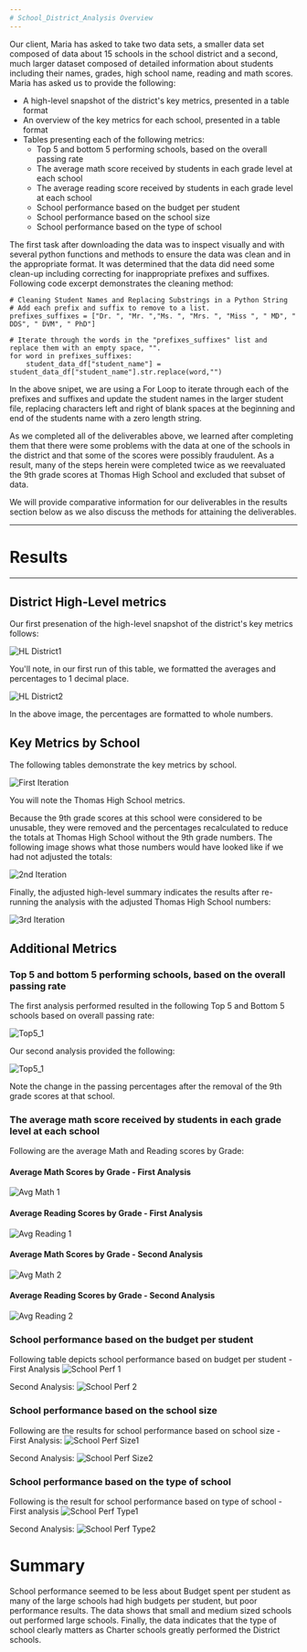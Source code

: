 ```yaml
---
# School_District_Analysis Overview
---
```

Our client, Maria has asked to take two data sets, a smaller data set composed of data about 15 schools in the school district and a second, much larger dataset composed of detailed information about students including their names, grades, high school name, reading and math scores.  Maria has asked us to provide the following:

* A high-level snapshot of the district's key metrics, presented in a table format
* An overview of the key metrics for each school, presented in a table format
* Tables presenting each of the following metrics:
    - Top 5 and bottom 5 performing schools, based on the overall passing rate
    - The average math score received by students in each grade level at each school
    - The average reading score received by students in each grade level at each school
    - School performance based on the budget per student
    - School performance based on the school size 
    - School performance based on the type of school

The first task after downloading the data was to inspect visually and with several python functions and methods to ensure the data was clean and in the appropriate format.  It was determined that the data did need some clean-up including correcting for inappropriate prefixes and suffixes.  Following code excerpt demonstrates the cleaning method:

```
# Cleaning Student Names and Replacing Substrings in a Python String
# Add each prefix and suffix to remove to a list.
prefixes_suffixes = ["Dr. ", "Mr. ","Ms. ", "Mrs. ", "Miss ", " MD", " DDS", " DVM", " PhD"]

# Iterate through the words in the "prefixes_suffixes" list and replace them with an empty space, "".
for word in prefixes_suffixes:
    student_data_df["student_name"] = student_data_df["student_name"].str.replace(word,"")
```

In the above snipet, we are using a For Loop to iterate through each of the prefixes and suffixes and update the student names in the larger student file, replacing characters left and right of blank spaces at the beginning and end of the students name with a zero length string.

As we completed all of the deliverables above, we learned after completing them that there were some problems with the data at one of the schools in the district and that some of the scores were possibly fraudulent.  As a result, many of the steps herein were completed twice as we reevaluated the 9th grade scores at Thomas High School and excluded that subset of data.

We will provide comparative information for our deliverables in the results section below as we also discuss the methods for attaining the deliverables.

---
# Results
---
## District High-Level metrics
Our first presenation of the high-level snapshot of the district's key metrics follows:

![HL District1](Resources/Dist_Summary_1.png)

You'll note, in our first run of this table, we formatted the averages and percentages to 1 decimal place.

![HL District2](Resources/Dist_Summary_2.png)

In the above image, the percentages are formatted to whole numbers.

## Key Metrics by School

The following tables demonstrate the key metrics by school.

![First Iteration](Resources/OV_Schools_HL_Snapshot_1.png)

You will note the Thomas High School metrics.  

Because the 9th grade scores at this school were considered to be unusable, they were removed and the percentages recalculated to reduce the totals at Thomas High School without the 9th grade numbers.  The following image shows what those numbers would have looked like if we had not adjusted the totals:

![2nd Iteration](Resources/OV_Schools_HL_Snapshot_2.png)

Finally, the adjusted high-level summary indicates the results after re-running the analysis with the adjusted Thomas High School numbers:

![3rd Iteration](Resources/OV_Schools_Snapshot_3.png)

## Additional Metrics

### Top 5 and bottom 5 performing schools, based on the overall passing rate

The first analysis performed resulted in the following Top 5 and Bottom 5 schools based on overall passing rate:

![Top5_1](Resources/Top5_Bottom5_1.png)

Our second analysis provided the following:

![Top5_1](Resources/Top5_Bottom5_2.png)

Note the change in the passing percentages after the removal of the 9th grade scores at that school.

### The average math score received by students in each grade level at each school

Following are the average Math and Reading scores by Grade:

 #### Average Math Scores by Grade - First Analysis
 ![Avg Math 1](Resources/Avg_Math_Grade_1.png)
 
 #### Average Reading Scores by Grade - First Analysis
 ![Avg Reading 1](Resources/Avg_Reading_Grade_1.png)

 #### Average Math Scores by Grade - Second Analysis
 ![Avg Math 2](Resources/Avg_Math_Grade_2.png)

 #### Average Reading Scores by Grade - Second Analysis

 ![Avg Reading 2](Resources/Avg_Reading_Grade_2.png)


### School performance based on the budget per student

Following table depicts school performance based on budget per student - First Analysis
![School Perf 1](Resources/Sch_Perf_Budget_1.png)

Second Analysis:
![School Perf 2](Resources/Sch_Perf_Budget_2.png)

### School performance based on the school size 
Following are the results for school performance based on school size - First Analysis:
![School Perf Size1](Resources/Sch_Perf_Size_1.png)

Second Analysis:
![School Perf Size2](Resources/Sch_Perf_Size_2.png)


### School performance based on the type of school
Following is the result for school performance based on type of school - First analysis
![School Perf Type1](Resources/Sch_Perf_Type_1.png)

Second Analysis:
![School Perf Type2](Resources/Sch_Perf_Type_2.png)

# Summary
School performance seemed to be less about Budget spent per student as many of the large schools had high budgets per student, but poor performance results.  The data shows that small and medium sized schools out performed large schools.  Finally, the data indicates that the type of school clearly matters as Charter schools greatly performed the District schools.



